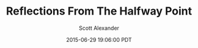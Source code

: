---
layout: podcast
title: "Reflections From The Halfway Point"
author: Scott Alexander
description: https://slatestarcodex.com/2015/06/29/reflections-from-the-halfway-point/
date: 2015-06-29 19:06:00 PDT
length: 3322486
duration: 830
guid: reflections-from-the-halfway-point
---